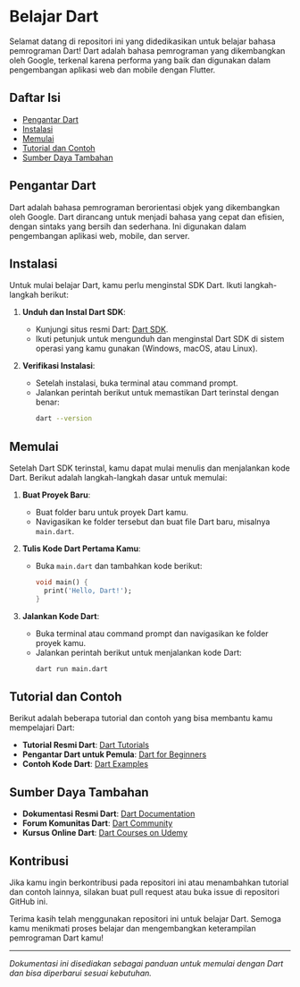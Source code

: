 # Belajar Dart

Selamat datang di repositori ini yang didedikasikan untuk belajar bahasa pemrograman Dart! Dart adalah bahasa pemrograman yang dikembangkan oleh Google, terkenal karena performa yang baik dan digunakan dalam pengembangan aplikasi web dan mobile dengan Flutter.

## Daftar Isi

- [Pengantar Dart](#pengantar-dart)
- [Instalasi](#instalasi)
- [Memulai](#memulai)
- [Tutorial dan Contoh](#tutorial-dan-contoh)
- [Sumber Daya Tambahan](#sumber-daya-tambahan)

## Pengantar Dart

Dart adalah bahasa pemrograman berorientasi objek yang dikembangkan oleh Google. Dart dirancang untuk menjadi bahasa yang cepat dan efisien, dengan sintaks yang bersih dan sederhana. Ini digunakan dalam pengembangan aplikasi web, mobile, dan server.

## Instalasi

Untuk mulai belajar Dart, kamu perlu menginstal SDK Dart. Ikuti langkah-langkah berikut:

1. **Unduh dan Instal Dart SDK**:

   - Kunjungi situs resmi Dart: [Dart SDK](https://dart.dev/get-dart).
   - Ikuti petunjuk untuk mengunduh dan menginstal Dart SDK di sistem operasi yang kamu gunakan (Windows, macOS, atau Linux).

2. **Verifikasi Instalasi**:
   - Setelah instalasi, buka terminal atau command prompt.
   - Jalankan perintah berikut untuk memastikan Dart terinstal dengan benar:
     ```bash
     dart --version
     ```

## Memulai

Setelah Dart SDK terinstal, kamu dapat mulai menulis dan menjalankan kode Dart. Berikut adalah langkah-langkah dasar untuk memulai:

1. **Buat Proyek Baru**:

   - Buat folder baru untuk proyek Dart kamu.
   - Navigasikan ke folder tersebut dan buat file Dart baru, misalnya `main.dart`.

2. **Tulis Kode Dart Pertama Kamu**:

   - Buka `main.dart` dan tambahkan kode berikut:
     ```dart
     void main() {
       print('Hello, Dart!');
     }
     ```

3. **Jalankan Kode Dart**:
   - Buka terminal atau command prompt dan navigasikan ke folder proyek kamu.
   - Jalankan perintah berikut untuk menjalankan kode Dart:
     ```bash
     dart run main.dart
     ```

## Tutorial dan Contoh

Berikut adalah beberapa tutorial dan contoh yang bisa membantu kamu mempelajari Dart:

- **Tutorial Resmi Dart**: [Dart Tutorials](https://dart.dev/guides)
- **Pengantar Dart untuk Pemula**: [Dart for Beginners](https://www.digitalocean.com/community/tutorial_series/learn-dart)
- **Contoh Kode Dart**: [Dart Examples](https://dart.dev/samples)

## Sumber Daya Tambahan

- **Dokumentasi Resmi Dart**: [Dart Documentation](https://dart.dev/guides)
- **Forum Komunitas Dart**: [Dart Community](https://www.dartlang.org/community)
- **Kursus Online Dart**: [Dart Courses on Udemy](https://www.udemy.com/topic/dart/)

## Kontribusi

Jika kamu ingin berkontribusi pada repositori ini atau menambahkan tutorial dan contoh lainnya, silakan buat pull request atau buka issue di repositori GitHub ini.

Terima kasih telah menggunakan repositori ini untuk belajar Dart. Semoga kamu menikmati proses belajar dan mengembangkan keterampilan pemrograman Dart kamu!

---

_Dokumentasi ini disediakan sebagai panduan untuk memulai dengan Dart dan bisa diperbarui sesuai kebutuhan._
